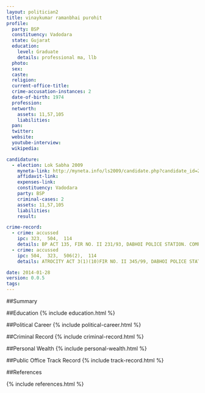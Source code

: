 ```yaml
---
layout: politician2
title: vinaykumar ramanbhai purohit
profile: 
  party: BSP
  constituency: Vadodara
  state: Gujarat
  education: 
    level: Graduate
    details: professional ma, llb
  photo: 
  sex: 
  caste: 
  religion: 
  current-office-title: 
  crime-accusation-instances: 2
  date-of-birth: 1974
  profession: 
  networth: 
    assets: 11,57,105
    liabilities: 
  pan: 
  twitter: 
  website: 
  youtube-interview: 
  wikipedia: 

candidature: 
  - election: Lok Sabha 2009
    myneta-link: http://myneta.info/ls2009/candidate.php?candidate_id=2647
    affidavit-link: 
    expenses-link: 
    constituency: Vadodara 
    party: BSP
    criminal-cases: 2
    assets: 11,57,105
    liabilities: 
    result:  

crime-record: 
  - crime: accussed
    ipc: 323,  504,  114
    details: BP ACT 135, FIR NO. II 231/93, DABHOI POLICE STATION. COMPROMISE BEFORE JUD. MAG. F.C., DABHOI 
  - crime: accussed
    ipc: 504,  323,  506(2),  114
    details: ATROCITY ACT 3(1)(10)FIR NO. II 345/99, DABHOI POLICE STATION. AQUAINTED 

date: 2014-01-28
version: 0.0.5
tags: 
---
```

##Summary


##Education
{% include education.html %}


##Political Career
{% include political-career.html %}


##Criminal Record
{% include criminal-record.html %}


##Personal Wealth
{% include personal-wealth.html %}


##Public Office Track Record
{% include track-record.html %}


##References


{% include references.html %}